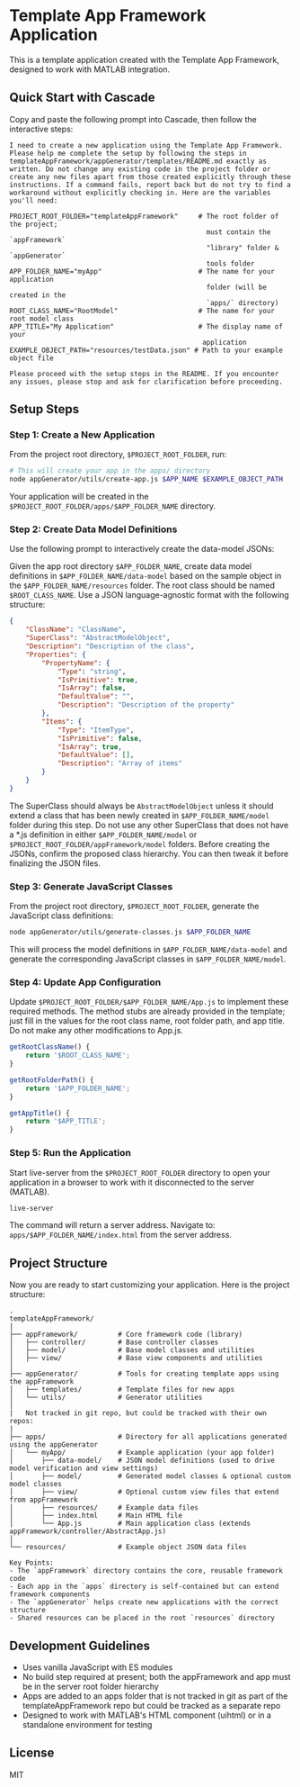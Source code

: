 # Template App Framework Application

This is a template application created with the Template App Framework, designed to work with MATLAB integration.

## Quick Start with Cascade

Copy and paste the following prompt into Cascade, then follow the interactive steps:

```
I need to create a new application using the Template App Framework. Please help me complete the setup by following the steps in templateAppFramework/appGenerator/templates/README.md exactly as written. Do not change any existing code in the project folder or create any new files apart from those created explicitly through these instructions. If a command fails, report back but do not try to find a workaround without explicitly checking in. Here are the variables you'll need:

PROJECT_ROOT_FOLDER="templateAppFramework"     # The root folder of the project;
                                                 must contain the `appFramework`
                                                 "library" folder & `appGenerator`
                                                 tools folder
APP_FOLDER_NAME="myApp"                        # The name for your application
                                                 folder (will be created in the
                                                 `apps/` directory)
ROOT_CLASS_NAME="RootModel"                    # The name for your root model class
APP_TITLE="My Application"                     # The display name of your
                                                application
EXAMPLE_OBJECT_PATH="resources/testData.json" # Path to your example object file

Please proceed with the setup steps in the README. If you encounter any issues, please stop and ask for clarification before proceeding.
```

## Setup Steps

### Step 1: Create a New Application
From the project root directory, `$PROJECT_ROOT_FOLDER`, run:

```bash
# This will create your app in the apps/ directory
node appGenerator/utils/create-app.js $APP_NAME $EXAMPLE_OBJECT_PATH
```

Your application will be created in the `$PROJECT_ROOT_FOLDER/apps/$APP_FOLDER_NAME` directory.

### Step 2: Create Data Model Definitions
Use the following prompt to interactively create the data-model JSONs:

Given the app root directory `$APP_FOLDER_NAME`, create data model definitions in `$APP_FOLDER_NAME/data-model` based on the sample object in the `$APP_FOLDER_NAME/resources` folder. The root class should be named `$ROOT_CLASS_NAME`. Use a JSON language-agnostic format with the following structure:

```json
{
    "ClassName": "ClassName",
    "SuperClass": "AbstractModelObject",
    "Description": "Description of the class",
    "Properties": {
        "PropertyName": {
            "Type": "string",
            "IsPrimitive": true,
            "IsArray": false,
            "DefaultValue": "",
            "Description": "Description of the property"
        },
        "Items": {
            "Type": "ItemType",
            "IsPrimitive": false,
            "IsArray": true,
            "DefaultValue": [],
            "Description": "Array of items"
        }
    }
}
```

The SuperClass should always be `AbstractModelObject` unless it should extend a class that has been newly created in `$APP_FOLDER_NAME/model` folder during this step. Do not use any other SuperClass that does not have a *.js definition in either `$APP_FOLDER_NAME/model` or `$PROJECT_ROOT_FOLDER/appFramework/model` folders. Before creating the JSONs, confirm the proposed class hierarchy. You can then tweak it before finalizing the JSON files.

### Step 3: Generate JavaScript Classes
From the project root directory, `$PROJECT_ROOT_FOLDER`, generate the JavaScript class definitions:

```bash
node appGenerator/utils/generate-classes.js $APP_FOLDER_NAME
```

This will process the model definitions in `$APP_FOLDER_NAME/data-model` and generate the corresponding JavaScript classes in `$APP_FOLDER_NAME/model`.

### Step 4: Update App Configuration
Update `$PROJECT_ROOT_FOLDER/$APP_FOLDER_NAME/App.js` to implement these required methods. The method stubs are already provided in the template; just fill in the values for the root class name, root folder path, and app title. Do not make any other modifications to App.js.

```javascript
getRootClassName() {
    return '$ROOT_CLASS_NAME';
}

getRootFolderPath() {
    return '$APP_FOLDER_NAME';
}

getAppTitle() {
    return '$APP_TITLE';
}
```

### Step 5: Run the Application
Start live-server from the `$PROJECT_ROOT_FOLDER` directory to open your application in a browser to work with it disconnected to the server (MATLAB).

```bash
live-server
```

The command will return a server address. Navigate to: `apps/$APP_FOLDER_NAME/index.html` from the server address.

## Project Structure
Now you are ready to start customizing your application. Here is the project structure:
```
.
templateAppFramework/
|
├── appFramework/          # Core framework code (library)
│   ├── controller/        # Base controller classes
│   ├── model/             # Base model classes and utilities
│   ├── view/              # Base view components and utilities
│
├── appGenerator/          # Tools for creating template apps using the appFramework
│   ├── templates/         # Template files for new apps
│   └── utils/             # Generator utilities
│
|   Not tracked in git repo, but could be tracked with their own repos:
|
├── apps/                  # Directory for all applications generated using the appGenerator
│   └── myApp/             # Example application (your app folder)
│       ├── data-model/    # JSON model definitions (used to drive model verification and view settings)
│       ├── model/         # Generated model classes & optional custom model classes
│       ├── view/          # Optional custom view files that extend from appFramework
│       ├── resources/     # Example data files
│       ├── index.html     # Main HTML file
│       └── App.js         # Main application class (extends appFramework/controller/AbstractApp.js)
│
└── resources/             # Example object JSON data files

Key Points:
- The `appFramework` directory contains the core, reusable framework code
- Each app in the `apps` directory is self-contained but can extend framework components
- The `appGenerator` helps create new applications with the correct structure
- Shared resources can be placed in the root `resources` directory
```

## Development Guidelines

- Uses vanilla JavaScript with ES modules
- No build step required at present; both the appFramework and app must be in the server root folder hierarchy
- Apps are added to an apps folder that is not tracked in git as part of the templateAppFramework repo but could be tracked as a separate repo
- Designed to work with MATLAB's HTML component (uihtml) or in a standalone environment for testing

## License

MIT
